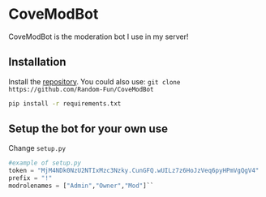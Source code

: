 # CoveModBot

CoveModBot is the moderation bot I use in my server!


## Installation

Install the [repository](https://github.com/Random-Fun/CoveModBot). You could also use: ```git clone https://github.com/Random-Fun/CoveModBot```

```bash
pip install -r requirements.txt
```
## Setup the bot for your own use
Change `setup.py`
```py
#example of setup.py
token = "MjM4NDk0NzU2NTIxMzc3Nzky.CunGFQ.wUILz7z6HoJzVeq6pyHPmVgQgV4"
prefix = "!"
modrolenames = ["Admin","Owner","Mod"]``
